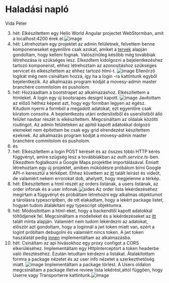# Haladási napló

Vida Péter

3. hét: Elkészítettem egy Hello World Angular projectet WebStormban, amit a localhost:4200 érek el.![image](https://user-images.githubusercontent.com/79152401/136385621-8df44f50-f943-439a-b01e-26beccbe20b0.png)
4. hét: Létrehoztam egy projektet az admin felületnek, felvettem benne komponeneseket egyenlőre csak azokat, amiket a [tervek](https://raw.githubusercontent.com/Movesy/movesy/main/docs/mockup.png) alapján gondoltam, hogy kelleni fognak. Valószínűleg később még továbbiak létrehozása is szükséges lesz. Elkezdtem kidolgozni a bejelentkezéshez tartozó komponenst, ehhez létrehoztam az azonosításhoz szükséges servicet és elkészítettem az ehhez tartozó html-t.
![image](https://user-images.githubusercontent.com/79152401/137643564-ce25d5ac-3187-4cfe-ab3c-08ceabab92be.png)
Ellenőrző logikát még nem csináltam hozzá, így ha a login -ra kattintunk egyből bejelentkezik. Az alkalmazás program kódját a movesy-admin master branchére commitolom és pusholom.
5. hét: Hozzáadtam a bootstrapet az alkalmazáshoz. Elkészítettem a htmleket. A login egy új bootsrapes designt kapott. ![image](https://user-images.githubusercontent.com/79152401/138665477-15126f70-ad1e-4635-9d02-13ca707f7d2d.png)
 Javítottam az előző héthez képest azt, hogy egy formban legyen az egész. Kitudom nyerni a formból a megadott adatokat, ezt egyenlőre csak kiiratom consolra. A bejelentkezés utáni orderslistből és userslistből álló felület navbar részét is elkészítettem. Megcsináltam az oldalak közötti routingot. Az admin felületeken az apitól kapott adatokkal dolgozó elemeket nem építettem be csak egy grid elrendezést készítettem ezeknek. Az alkalmazás program kódját a movesy-admin master branchére commitolom és pusholom.
6. és
7. hét: Elkészítettem a login POST kérését és az összes többi HTTP kérés függvényt, amire szügség lesz a továbbiakban az *auth.service.ts*-ben. Elkezdtem foglalkozni a Google Maps projektbe importálásával. Emiatt létrehoztam egy új projektet, amiben működésre próbálom bírni Google API-n keresztül a térképet. Ehhez követtem az [itt](https://angular-maps.com/guides/getting-started/) talált leírást és videót, de valamiért nekem errorokat dob, ahelyett, hogy megjelenne a térkép.
8. hét: Elkészítettem a html részét az orders listának, a users listának, az order infonak és a user infonak.![sides](https://user-images.githubusercontent.com/79152401/141704067-8894e8b6-4158-4a73-ad81-1b9a85d24e29.png) Az order lista lekérdezéséhez megírtam a függvényt és próbáltam létrehozni egy alkalmas objektumot a tárolásra typescriptben, de ott elakadtam, hogy a lekért package listet, hogyan tudom átalakítani egy typescript objektumra.
9. hét: Módosítottam a html-eket, hogy a backendtől kapott adatokkal töltődjenek fel. Megcsináltam a modelleket és a lekérdezéseket az [itt](https://www.baeldung.com/spring-angular-ecommerce) talált minta alapján. Valamiért nem tudom lekérdezni az adatokat, először azt gondoltam, hogy a loginnál a jwt token miatt van, ezért a logint próbltam debugolni és valamiért nincs token. A jwt token haszálatát pedig [innen](https://blog.angular-university.io/angular-jwt-authentication/) implementáltam az alkalmazásba.
10. hét: Csináltam az api hívásokhoz egy proxy configot a CORS elkerüléséhez. Implementáltam egy HttpInterceptort a token headerbe való illesztéséhez. Ezután letudtam kérdezni a listákat. Átalakítottam formra a package nézetet és az user info nézetet a szerkezthetőség miatt. ![image](https://user-images.githubusercontent.com/79152401/143859546-24d523d1-c716-4f77-88fc-e3ec9d0737d0.png)
 Implementáltam a package törlést. A Users oldalon megcsináltam a package illetve review lista lekérést,attól függően, hogy Userre vagy Transporterre kattintunk.![image](https://user-images.githubusercontent.com/79152401/143859378-fe32a8fd-e4a7-49ec-b545-2f2a282f9656.png)
